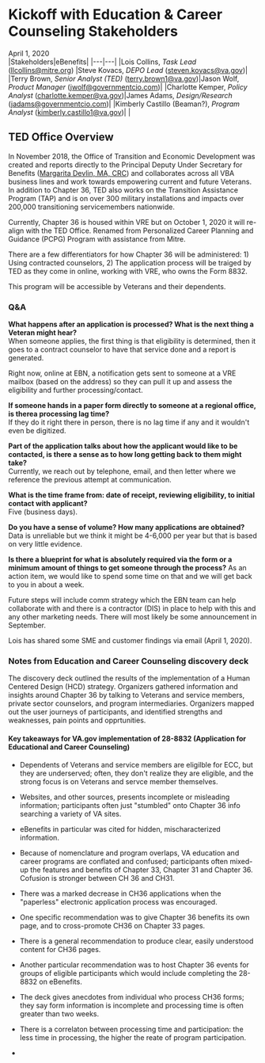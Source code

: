 # Kickoff with Education & Career Counseling Stakeholders
April 1, 2020  
|Stakeholders|eBenefits|
|---|---|
|Lois Collins, _Task Lead_ (llcollins@mitre.org) |Steve Kovacs, _DEPO Lead_ (steven.kovacs@va.gov)|
|Terry Brown, _Senior Analyst (TED)_ (terry.brown1@va.gov)|Jason Wolf, _Product Manager_ (jwolf@governmentcio.com)|
|Charlotte Kemper, _Policy Analyst_ (charlotte.kemper@va.gov)|James Adams, _Design/Research_ (jadams@governmentcio.com)|
|Kimberly Castillo (Beaman?), _Program Analyst_ (kimberly.castillo1@va.gov)|   |

## TED Office Overview
In November 2018, the Office of Transition and Economic Development was created and reports directly to the Principal Deputy Under Secretary for Benefits ([Margarita Devlin, MA, CRC](https://www.benefits.va.gov/benefits/bio_margarita_devlin.asp)) and collaborates across all VBA business lines and work towards empowering current and future Veterans.  In addition to Chapter 36, TED also works on the Transition Assistance Program (TAP) and is on over 300 military installations and impacts over 200,000 transitioning servicemembers nationwide.

Currently, Chapter 36 is housed within VRE but on October 1, 2020 it will re-align with the TED Office.  Renamed from Personalized Career Planning and Guidance (PCPG) Program with assistance from Mitre.

There are a few differentiators for how Chapter 36 will be administered: 1)  Using contracted counselors, 2) The application process will be traiged by TED as they come in online, working with VRE, who owns the Form 8832.

This program will be accessible by Veterans and their dependents.

### Q&A
**What happens after an application is processed?  What is the next thing a Veteran might hear?**  
When someone applies, the first thing is that eligibility is determined, then it goes to a contract counselor to have that service done and a report is generated.

Right now, online at EBN, a notification gets sent to someone at a VRE mailbox (based on the address) so they can pull it up and assess the eligibility and further processing/contact.  

**If someone hands in a paper form directly to someone at a regional office, is therea processing lag time?**   
If they do it right there in person, there is no lag time if any and it wouldn't even be digitized.

**Part of the application talks about how the applicant would like to be contacted, is there a sense as to how long getting back to them might take?**  
Currently, we reach out by telephone, email, and then letter where we reference the previous attempt at communication. 

**What is the time frame from: date of receipt, reviewing eligibility, to initial contact with applicant?**  
Five (business days).  

**Do you have a sense of volume?  How many applications are obtained?**  
Data is unreliable but we think it might be 4-6,000 per year but that is based on very little evidence.

**Is there a blueprint for what is absolutely required via the form or a minimum amount of things to get someone through the process?** 
As an action item, we would like to spend some time on that and we will get back to you in about a week.

Future steps will include comm strategy which the EBN team can help collaborate with and there is a contractor (DIS) in place to help with this and any other marketing needs.  There will most likely be some announcement in September.


Lois has shared some SME and customer findings via email (April 1, 2020).

### Notes from Education and Career Counseling discovery deck
The discovery deck outlined the results of the implementation of a Human Centered Design (HCD) strategy. Organizers gathered information and insights around Chapter 36 by talking to Veterans and service members, private sector counselors, and program intermediaries. Organizers mapped out the user journeys of participants, and identified strengths and weaknesses, pain points and opprtunities.

#### Key takeaways for VA.gov implementation of 28-8832 (Application for Educational and Career Counseling)

- Dependents of Veterans and service members are eligilble for ECC, but they are underserved; often, they don't realize they are eligible, and the strong focus is on Veterans and servce member themselves.
- Websites, and other sources, presents incomplete or misleading information; participants often just "stumbled" onto Chapter 36 info searching a variety of VA sites.
- eBenefits in particular was cited for hidden, mischaracterized information.
- Because of nomenclature and program overlaps, VA education and career programs are conflated and confused; participants often mixed-up the features and benefits of Chapter 33, Chapter 31 and Chapter 36. Cofusion is stronger between CH 36 and CH31.
- There was a marked decrease in CH36 applications when the "paperless" electronic application process was encouraged.
- One specific recommendation was to give Chapter 36 benefits its own page, and to cross-promote CH36 on Chapter 33 pages.
- There is a general recommendation to produce clear, easily understood content for CH36 pages.
- Another particular recommendation was to host Chapter 36 events for groups of eligible participants which would include completing the 28-8832 on eBenefits.
- The deck gives anecdotes from individual who process CH36 forms; they say form information is incomplete and processing time is often greater than two weeks.
- There is a correlaton between processing time and participation: the less time in processing, the higher the reate of program participation.

- 
